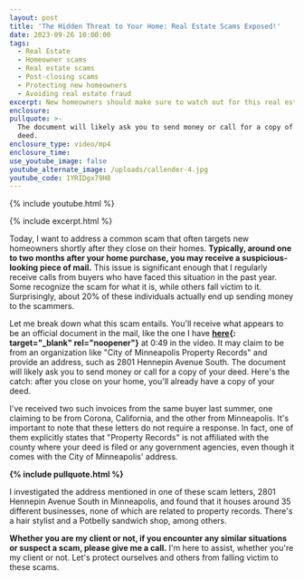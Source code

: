 ```yaml
---
layout: post
title: 'The Hidden Threat to Your Home: Real Estate Scams Exposed!'
date: 2023-09-26 10:00:00
tags:
  - Real Estate
  - Homeowner scams
  - Real estate scams
  - Post-closing scams
  - Protecting new homeowners
  - Avoiding real estate fraud
excerpt: New homeowners should make sure to watch out for this real estate scam.
enclosure:
pullquote: >-
  The document will likely ask you to send money or call for a copy of your
  deed.
enclosure_type: video/mp4
enclosure_time:
use_youtube_image: false
youtube_alternate_image: /uploads/callender-4.jpg
youtube_code: 1YRIDgx79H8
---
```

{% include youtube.html %}

{% include excerpt.html %}

Today, I want to address a common scam that often targets new homeowners shortly after they close on their homes. **Typically, around one to two months after your home purchase, you may receive a suspicious-looking piece of mail.** This issue is significant enough that I regularly receive calls from buyers who have faced this situation in the past year. Some recognize the scam for what it is, while others fall victim to it. Surprisingly, about 20% of these individuals actually end up sending money to the scammers.

Let me break down what this scam entails. You'll receive what appears to be an official document in the mail, like the one I have **[here](https://callenderhometeamjournal.com/img/Example-of-Scam-Letter.pdf){: target="_blank" rel="noopener"}** at 0:49 in the video. It may claim to be from an organization like "City of Minneapolis Property Records" and provide an address, such as 2801 Hennepin Avenue South. The document will likely ask you to send money or call for a copy of your deed. Here's the catch: after you close on your home, you'll already have a copy of your deed.

I've received two such invoices from the same buyer last summer, one claiming to be from Corona, California, and the other from Minneapolis. It's important to note that these letters do not require a response. In fact, one of them explicitly states that "Property Records" is not affiliated with the county where your deed is filed or any government agencies, even though it comes with the City of Minneapolis' address.

**{% include pullquote.html %}**

I investigated the address mentioned in one of these scam letters, 2801 Hennepin Avenue South in Minneapolis, and found that it houses around 35 different businesses, none of which are related to property records. There's a hair stylist and a Potbelly sandwich shop, among others.

**Whether you are my client or not, if you encounter any similar situations or suspect a scam, please give me a call.** I'm here to assist, whether you're my client or not. Let's protect ourselves and others from falling victim to these scams.